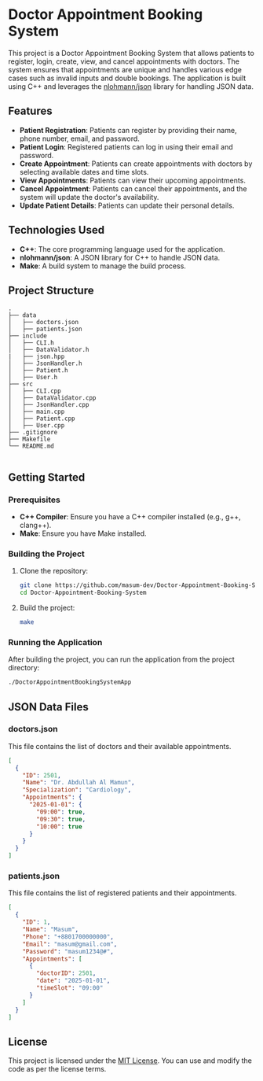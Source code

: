 # Doctor Appointment Booking System

This project is a Doctor Appointment Booking System that allows patients to register, login, create, view, and cancel appointments with doctors. The system ensures that appointments are unique and handles various edge cases such as invalid inputs and double bookings. The application is built using C++ and leverages the [nlohmann/json](https://github.com/nlohmann/json) library for handling JSON data.

## Features

- **Patient Registration**: Patients can register by providing their name, phone number, email, and password.
- **Patient Login**: Registered patients can log in using their email and password.
- **Create Appointment**: Patients can create appointments with doctors by selecting available dates and time slots.
- **View Appointments**: Patients can view their upcoming appointments.
- **Cancel Appointment**: Patients can cancel their appointments, and the system will update the doctor's availability.
- **Update Patient Details**: Patients can update their personal details.

## Technologies Used

- **C++**: The core programming language used for the application.
- **nlohmann/json**: A JSON library for C++ to handle JSON data.
- **Make**: A build system to manage the build process.

## Project Structure

```
.
├── data
│   ├── doctors.json
│   ├── patients.json
├── include
│   ├── CLI.h
│   ├── DataValidator.h
|   ├── json.hpp
│   ├── JsonHandler.h
│   ├── Patient.h
│   ├── User.h
├── src
│   ├── CLI.cpp
│   ├── DataValidator.cpp
│   ├── JsonHandler.cpp
│   ├── main.cpp
│   ├── Patient.cpp
│   ├── User.cpp
├── .gitignore
├── Makefile
└── README.md


```

## Getting Started

### Prerequisites

- **C++ Compiler**: Ensure you have a C++ compiler installed (e.g., g++, clang++).
- **Make**: Ensure you have Make installed.

### Building the Project

1. Clone the repository:

   ```sh
   git clone https://github.com/masum-dev/Doctor-Appointment-Booking-System.git
   cd Doctor-Appointment-Booking-System
   ```

2. Build the project:
   ```sh
   make
   ```

### Running the Application

After building the project, you can run the application from the project directory:

```sh
./DoctorAppointmentBookingSystemApp
```

## JSON Data Files

### doctors.json

This file contains the list of doctors and their available appointments.

```json
[
  {
    "ID": 2501,
    "Name": "Dr. Abdullah Al Mamun",
    "Specialization": "Cardiology",
    "Appointments": {
      "2025-01-01": {
        "09:00": true,
        "09:30": true,
        "10:00": true
      }
    }
  }
]
```

### patients.json

This file contains the list of registered patients and their appointments.

```json
[
  {
    "ID": 1,
    "Name": "Masum",
    "Phone": "+8801700000000",
    "Email": "masum@gmail.com",
    "Password": "masum1234@#",
    "Appointments": [
      {
        "doctorID": 2501,
        "date": "2025-01-01",
        "timeSlot": "09:00"
      }
    ]
  }
]
```

## License

This project is licensed under the [MIT License](LICENSE). You can use and modify the code as per the license terms.
